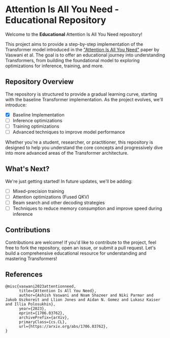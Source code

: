 # Attention Is All You Need - Educational Repository

Welcome to the **Educational** Attention Is All You Need repository! 

This project aims to provide a step-by-step implementation of the Transformer model introduced in the ["Attention Is All You Need"](https://arxiv.org/abs/1706.03762) paper by Vaswani et al. The goal is to offer an educational journey into understanding Transformers, from building the foundational model to exploring optimizations for inference, training, and more.


## Repository Overview

The repository is structured to provide a gradual learning curve, starting with the baseline Transformer implementation. As the project evolves, we'll introduce:

- [x] Baseline Implementation
- [ ] Inference optimizations
- [ ] Training optimizations
- [ ] Advanced techniques to improve model performance

Whether you're a student, researcher, or practitioner, this repository is designed to help you understand the core concepts and progressively dive into more advanced areas of the Transformer architecture.

## What's Next?

We're just getting started! In future updates, we'll be adding:

- [ ] Mixed-precision training
- [ ] Attention optimizations (Fused QKV)
- [ ] Beam search and other decoding strategies
- [ ] Techniques to reduce memory consumption and improve speed during inference

## Contributions

Contributions are welcome! If you'd like to contribute to the project, feel free to fork the repository, open an issue, or submit a pull request. Let's build a comprehensive educational resource for understanding and mastering Transformers!

## References

```
@misc{vaswani2023attentionneed,
      title={Attention Is All You Need}, 
      author={Ashish Vaswani and Noam Shazeer and Niki Parmar and Jakob Uszkoreit and Llion Jones and Aidan N. Gomez and Lukasz Kaiser and Illia Polosukhin},
      year={2023},
      eprint={1706.03762},
      archivePrefix={arXiv},
      primaryClass={cs.CL},
      url={https://arxiv.org/abs/1706.03762}, 
}
```
